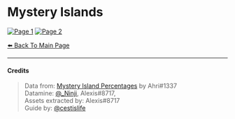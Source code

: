 # Mystery Islands

<head>
    <meta name="twitter:card" content="summary" />
    <meta name="twitter:site" content="@cestislife"/>
    <meta name="twitter:title" content="Mystery Islands"/>
    <meta name="twitter:image" content="https://cestislife.github.io/card.png"/>
</head>

[![Page 1](https://cestislife.github.io/img/mysteryisland/misland1.png)](https://cestislife.github.io/img/mysteryisland/misland1.png)
[![Page 2](https://cestislife.github.io/img/mysteryisland/misland2.png)](https://cestislife.github.io/img/mysteryisland/misland2.png)

[⬅️ Back To Main Page](https://cestislife.github.io)

***

#### Credits
> Data from: [Mystery Island Percentages](https://docs.google.com/spreadsheets/d/1w-bDgH5RjkSqvNQ6J5YNvBEqHswATiMB3T2P3cnLCsc/edit#gid=240876288) by Ahri#1337  
> Datamine: [@_Ninji](https://twitter.com/_ninji), Alexis#8717,  
> Assets extracted by: Alexis#8717   
> Guide by: [@cestislife](https://twitter.com/cestislife)
